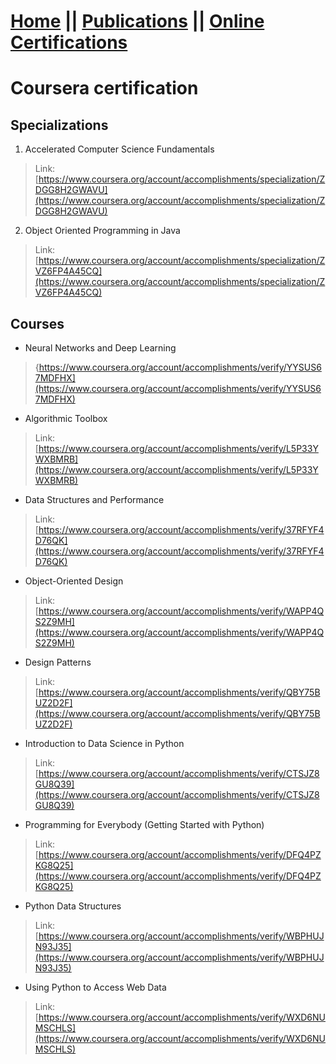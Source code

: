 # [Home](https://suptaphilip.github.io/)  ||  [Publications](/publications.md/)   ||  [Online Certifications](onlineCourse.md)

# Coursera certification

## Specializations

1. Accelerated Computer Science Fundamentals
>  Link: [https://www.coursera.org/account/accomplishments/specialization/ZDGG8H2GWAVU](https://www.coursera.org/account/accomplishments/specialization/ZDGG8H2GWAVU)
  
 2. Object Oriented Programming in Java 
  
>  Link: [https://www.coursera.org/account/accomplishments/specialization/ZVZ6FP4A45CQ](https://www.coursera.org/account/accomplishments/specialization/ZVZ6FP4A45CQ)

## Courses

+ Neural Networks and Deep Learning
> {https://www.coursera.org/account/accomplishments/verify/YYSUS67MDFHX](https://www.coursera.org/account/accomplishments/verify/YYSUS67MDFHX)

+ Algorithmic Toolbox
> Link: [https://www.coursera.org/account/accomplishments/verify/L5P33YWXBMRB](https://www.coursera.org/account/accomplishments/verify/L5P33YWXBMRB)

+ Data Structures and Performance
> Link: [https://www.coursera.org/account/accomplishments/verify/37RFYF4D76QK](https://www.coursera.org/account/accomplishments/verify/37RFYF4D76QK)

+ Object-Oriented Design
> Link: [https://www.coursera.org/account/accomplishments/verify/WAPP4QS2Z9MH](https://www.coursera.org/account/accomplishments/verify/WAPP4QS2Z9MH)

+ Design Patterns
> Link: [https://www.coursera.org/account/accomplishments/verify/QBY75BUZ2D2F](https://www.coursera.org/account/accomplishments/verify/QBY75BUZ2D2F)

+ Introduction to Data Science in Python
> Link: [https://www.coursera.org/account/accomplishments/verify/CTSJZ8GU8Q39](https://www.coursera.org/account/accomplishments/verify/CTSJZ8GU8Q39)

+ Programming for Everybody (Getting Started with Python)
> Link: [https://www.coursera.org/account/accomplishments/verify/DFQ4PZKG8Q25](https://www.coursera.org/account/accomplishments/verify/DFQ4PZKG8Q25)

+ Python Data Structures
> Link: [https://www.coursera.org/account/accomplishments/verify/WBPHUJN93J35](https://www.coursera.org/account/accomplishments/verify/WBPHUJN93J35)

+ Using Python to Access Web Data
> Link: [https://www.coursera.org/account/accomplishments/verify/WXD6NUMSCHLS](https://www.coursera.org/account/accomplishments/verify/WXD6NUMSCHLS)
